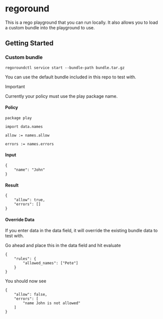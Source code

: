# regoround

This is a rego playground that you can run locally. It also allows you to load a custom bundle into the playground to use.

## Getting Started

### Custom bundle
`regoroundctl service start --bundle-path bundle.tar.gz`

You can use the default bundle included in this repo to test with.

> [!IMPORTANT]
> Currently your policy must use the play package name.

#### Policy
```
package play

import data.names

allow := names.allow

errors := names.errors
```

####  Input
```
{
 	"name": "John"
}
```

#### Result

```
{
	"allow": true,
	"errors": []
}
```

#### Override Data
If you enter data in the data field, it will override the existing bundle data to test with.

Go ahead and place this in the data field and hit evaluate

```
{
 	"rules": {
     	"allowed_names": ["Pete"]
    }
}
```

You should now see

```
{
	"allow": false,
	"errors": [
		"name John is not allowed"
	]
}
```
